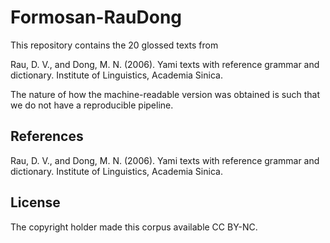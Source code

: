 # Formosan-RauDong

This repository contains the 20 glossed texts from 

Rau, D. V., and Dong, M. N. (2006). Yami texts with reference grammar and dictionary. Institute of Linguistics, Academia Sinica.

The nature of how the machine-readable version was obtained is such that we do not have a reproducible pipeline. 

## References

Rau, D. V., and Dong, M. N. (2006). Yami texts with reference grammar and dictionary. Institute of Linguistics, Academia Sinica.


## License

The copyright holder made this corpus available CC BY-NC.
